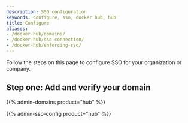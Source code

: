 ```yaml
---
description: SSO configuration
keywords: configure, sso, docker hub, hub
title: Configure
aliases:
- /docker-hub/domains/
- /docker-hub/sso-connection/
- /docker-hub/enforcing-sso/
---
```


Follow the steps on this page to configure SSO for your organization or company.

## Step one: Add and verify your domain

{{% admin-domains product="hub" %}}

{{% admin-sso-config product="hub" %}}